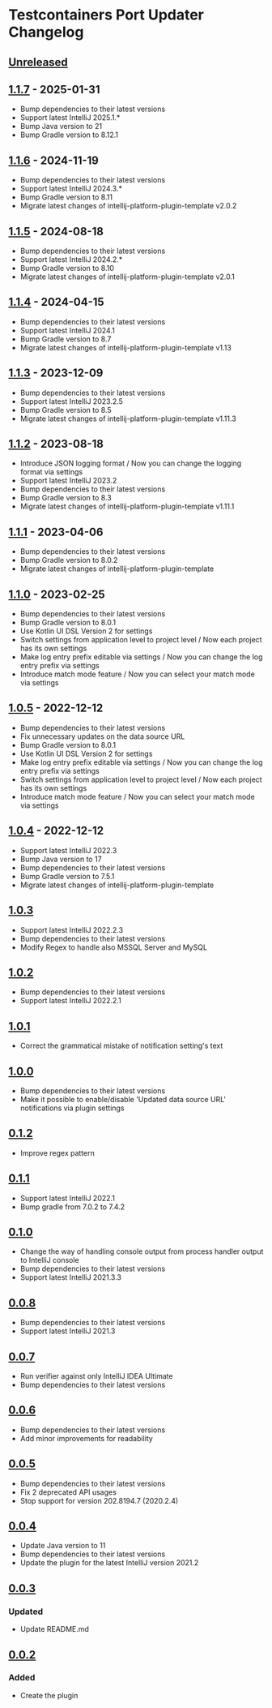# Testcontainers Port Updater Changelog

## [Unreleased]

## [1.1.7] - 2025-01-31

- Bump dependencies to their latest versions
- Support latest IntelliJ 2025.1.*
- Bump Java version to 21
- Bump Gradle version to 8.12.1

## [1.1.6] - 2024-11-19

- Bump dependencies to their latest versions
- Support latest IntelliJ 2024.3.*
- Bump Gradle version to 8.11
- Migrate latest changes of intellij-platform-plugin-template v2.0.2

## [1.1.5] - 2024-08-18

- Bump dependencies to their latest versions
- Support latest IntelliJ 2024.2.*
- Bump Gradle version to 8.10
- Migrate latest changes of intellij-platform-plugin-template v2.0.1

## [1.1.4] - 2024-04-15

- Bump dependencies to their latest versions
- Support latest IntelliJ 2024.1
- Bump Gradle version to 8.7
- Migrate latest changes of intellij-platform-plugin-template v1.13

## [1.1.3] - 2023-12-09

- Bump dependencies to their latest versions
- Support latest IntelliJ 2023.2.5
- Bump Gradle version to 8.5
- Migrate latest changes of intellij-platform-plugin-template v1.11.3

## [1.1.2] - 2023-08-18

- Introduce JSON logging format / Now you can change the logging format via settings
- Support latest IntelliJ 2023.2
- Bump dependencies to their latest versions
- Bump Gradle version to 8.3
- Migrate latest changes of intellij-platform-plugin-template v1.11.1

## [1.1.1] - 2023-04-06

- Bump dependencies to their latest versions
- Bump Gradle version to 8.0.2
- Migrate latest changes of intellij-platform-plugin-template

## [1.1.0] - 2023-02-25

- Bump dependencies to their latest versions
- Bump Gradle version to 8.0.1
- Use Kotlin UI DSL Version 2 for settings
- Switch settings from application level to project level / Now each project has its own settings
- Make log entry prefix editable via settings / Now you can change the log entry prefix via settings
- Introduce match mode feature / Now you can select your match mode via settings

## [1.0.5] - 2022-12-12

- Bump dependencies to their latest versions
- Fix unnecessary updates on the data source URL
- Bump Gradle version to 8.0.1
- Use Kotlin UI DSL Version 2 for settings
- Make log entry prefix editable via settings / Now you can change the log entry prefix via settings
- Switch settings from application level to project level / Now each project has its own settings
- Introduce match mode feature / Now you can select your match mode via settings

## [1.0.4] - 2022-12-12

- Support latest IntelliJ 2022.3
- Bump Java version to 17
- Bump dependencies to their latest versions
- Bump Gradle version to 7.5.1
- Migrate latest changes of intellij-platform-plugin-template

## [1.0.3]

- Support latest IntelliJ 2022.2.3
- Bump dependencies to their latest versions
- Modify Regex to handle also MSSQL Server and MySQL

## [1.0.2]

- Bump dependencies to their latest versions
- Support latest IntelliJ 2022.2.1

## [1.0.1]

- Correct the grammatical mistake of notification setting's text

## [1.0.0]

- Bump dependencies to their latest versions
- Make it possible to enable/disable 'Updated data source URL' notifications via plugin settings

## [0.1.2]

- Improve regex pattern

## [0.1.1]

- Support latest IntelliJ 2022.1
- Bump gradle from 7.0.2 to 7.4.2

## [0.1.0]

- Change the way of handling console output from process handler output to IntelliJ console
- Bump dependencies to their latest versions
- Support latest IntelliJ 2021.3.3

## [0.0.8]

- Bump dependencies to their latest versions
- Support latest IntelliJ 2021.3

## [0.0.7]

- Run verifier against only IntelliJ IDEA Ultimate
- Bump dependencies to their latest versions

## [0.0.6]

- Bump dependencies to their latest versions
- Add minor improvements for readability

## [0.0.5]

- Bump dependencies to their latest versions
- Fix 2 deprecated API usages
- Stop support for version 202.8194.7 (2020.2.4)

## [0.0.4]

- Update Java version to 11
- Bump dependencies to their latest versions
- Update the plugin for the latest IntelliJ version 2021.2

## [0.0.3]

### Updated

- Update README.md

## [0.0.2]

### Added

- Create the plugin

[Unreleased]: https://github.com/yusufugurozbek/testcontainers-port-updater/compare/v1.1.7...HEAD
[1.1.7]: https://github.com/yusufugurozbek/testcontainers-port-updater/compare/v1.1.6...v1.1.7
[1.1.6]: https://github.com/yusufugurozbek/testcontainers-port-updater/compare/v1.1.5...v1.1.6
[1.1.5]: https://github.com/yusufugurozbek/testcontainers-port-updater/compare/v1.1.4...v1.1.5
[1.1.4]: https://github.com/yusufugurozbek/testcontainers-port-updater/compare/v1.1.3...v1.1.4
[1.1.3]: https://github.com/yusufugurozbek/testcontainers-port-updater/compare/v1.1.2...v1.1.3
[1.1.2]: https://github.com/yusufugurozbek/testcontainers-port-updater/compare/v1.1.1...v1.1.2
[1.1.1]: https://github.com/yusufugurozbek/testcontainers-port-updater/compare/v1.1.0...v1.1.1
[1.1.0]: https://github.com/yusufugurozbek/testcontainers-port-updater/compare/v1.0.5...v1.1.0
[1.0.5]: https://github.com/yusufugurozbek/testcontainers-port-updater/compare/v1.0.4...v1.0.5
[1.0.4]: https://github.com/yusufugurozbek/testcontainers-port-updater/compare/v1.0.3...v1.0.4
[1.0.3]: https://github.com/yusufugurozbek/testcontainers-port-updater/compare/v1.0.2...v1.0.3
[1.0.2]: https://github.com/yusufugurozbek/testcontainers-port-updater/compare/v1.0.1...v1.0.2
[1.0.1]: https://github.com/yusufugurozbek/testcontainers-port-updater/compare/v1.0.0...v1.0.1
[1.0.0]: https://github.com/yusufugurozbek/testcontainers-port-updater/compare/v0.1.2...v1.0.0
[0.1.2]: https://github.com/yusufugurozbek/testcontainers-port-updater/compare/v0.1.1...v0.1.2
[0.1.1]: https://github.com/yusufugurozbek/testcontainers-port-updater/compare/v0.1.0...v0.1.1
[0.1.0]: https://github.com/yusufugurozbek/testcontainers-port-updater/compare/v0.0.8...v0.1.0
[0.0.8]: https://github.com/yusufugurozbek/testcontainers-port-updater/compare/v0.0.7...v0.0.8
[0.0.7]: https://github.com/yusufugurozbek/testcontainers-port-updater/compare/v0.0.6...v0.0.7
[0.0.6]: https://github.com/yusufugurozbek/testcontainers-port-updater/compare/v0.0.5...v0.0.6
[0.0.5]: https://github.com/yusufugurozbek/testcontainers-port-updater/compare/v0.0.4...v0.0.5
[0.0.4]: https://github.com/yusufugurozbek/testcontainers-port-updater/compare/v0.0.3...v0.0.4
[0.0.3]: https://github.com/yusufugurozbek/testcontainers-port-updater/compare/v0.0.2...v0.0.3
[0.0.2]: https://github.com/yusufugurozbek/testcontainers-port-updater/commits/v0.0.2
